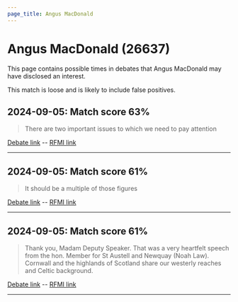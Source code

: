 ```yaml
---
page_title: Angus MacDonald
---
```


# Angus MacDonald  (26637)

This page contains possible times in debates that Angus MacDonald may have disclosed an interest.

This match is loose and is likely to include false positives. 



## 2024-09-05: Match score 63%

>There are two important issues to which we need to pay attention

[Debate link](https://www.theyworkforyou.com/debates/?id=2024-09-05b.509.1)  --  [RFMI link](https://www.theyworkforyou.com/mp/26637/register)


---



## 2024-09-05: Match score 61%

>It should be a multiple of those figures

[Debate link](https://www.theyworkforyou.com/debates/?id=2024-09-05b.509.1)  --  [RFMI link](https://www.theyworkforyou.com/mp/26637/register)


---



## 2024-09-05: Match score 61%

>Thank you, Madam Deputy Speaker. That was a very heartfelt speech from the hon. Member for St Austell and Newquay (Noah Law). Cornwall and the highlands of Scotland share our westerly reaches and Celtic background.

[Debate link](https://www.theyworkforyou.com/debates/?id=2024-09-05b.509.1)  --  [RFMI link](https://www.theyworkforyou.com/mp/26637/register)


---

